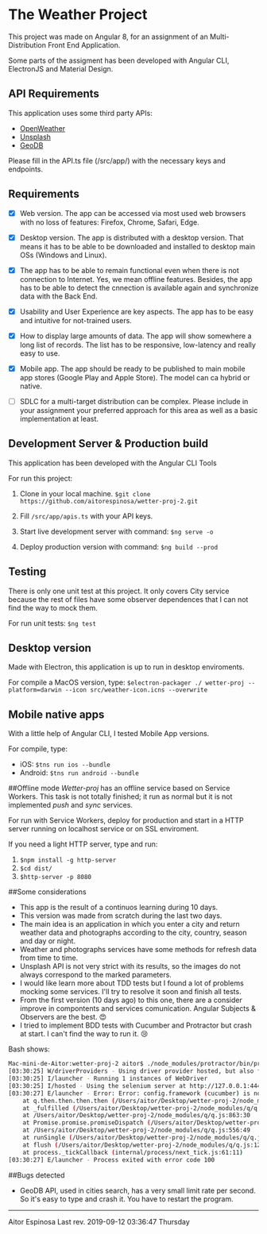 # The Weather Project 


This project was made on Angular 8, for an assignment of an Multi-Distribution Front End Application.

Some parts of the assigment has been developed with Angular CLI, ElectronJS and Material Design.

## API Requirements

This application uses some third party APIs:

* [OpenWeather](https://openweathermap.org/api)
* [Unsplash](https://unsplash.com/documentation)
* [GeoDB](https://rapidapi.com/)

Please fill in the API.ts file (/src/app/) with the necessary keys and endpoints.

## Requirements

- [x] Web version. The app can be accessed via most used web browsers with no loss of features: Firefox, Chrome, Safari, Edge.

- [x]  Desktop version. The app is distributed with a desktop version. That means it has to be able to be downloaded and installed to desktop main OSs (Windows and Linux).

- [x] The app has to be able to remain functional even when there is not connection to Internet. Yes, we mean offline features. Besides, the app has to be able to detect the cnnection is available again and synchronize data with the Back End.

- [x] Usability and User Experience are key aspects. The app has to be easy and intuitive for not-trained users.

- [x] How to display large amounts of data. The app will show somewhere a long list of records. The list has to be responsive, low-latency and really easy to use.

- [x] Mobile app. The app should be ready to be published to main mobile app stores (Google Play and Apple Store). The model can ca hybrid or native.

- [ ] SDLC for a multi-target distribution can be complex. Please include in your assignment your preferred approach for this area as well as a basic implementation at least.


## Development Server & Production build

This application has been developed with the Angular CLI Tools

For run this project:
1. Clone in your local machine.
`$git clone https://github.com/aitorespinosa/wetter-proj-2.git`

2. Fill `/src/app/apis.ts` with your API keys.

3. Start live development server with command:
`$ng serve -o`

4. Deploy production version with command:
`$ng build --prod`

## Testing
There is only one unit test at this project. 
It only covers City service because the rest of files have some observer dependences that I can not find the way to mock them.

For run unit tests:
`$ng test`



## Desktop version
Made with Electron, this application is up to run in desktop enviroments.

For compile a MacOS version, type:
`$electron-packager ./ wetter-proj --platform=darwin --icon src/weather-icon.icns --overwrite`

## Mobile native apps
With a little help of Angular CLI, I tested Mobile App versions.

For compile, type:
- iOS: `$tns run ios --bundle`
- Android: `$tns run android --bundle`

##Offline mode
*Wetter-proj* has an offline service based on Service Workers.
This task is not totally finished; it run as normal but it is not implemented *push* and *sync* services.

For run with Service Workers, deploy for production and start in a HTTP server running on localhost service or on SSL enviroment.

If you need a light HTTP server, type and run:
1. `$npm install -g http-server`
2. `$cd dist/`
3. `$http-server -p 8080`

##Some considerations
- This app is the result of a continuos learning during 10 days.
- This version was made from scratch during the last two days.
- The main idea is an application in which you enter a city and return weather data and photographs according to the city, country, season and day or night.
- Weather and photographs services have some methods for refresh data from time to time.
- Unsplash API is not very strict with its results, so the images do not always correspond to the marked parameters.
- I would like learn more about TDD tests but I found a lot of problems mocking some services. I'll try to resolve it soon and finish all tests.
- From the first version (10 days ago) to this one, there are a consider improve in compontents and services comunication. Angular Subjects & Observers are the best. 😍
- I tried to implement BDD tests with Cucumber and Protractor but crash at start. I can't find the way to run it. 😢

Bash shows:
```bash
Mac-mini-de-Aitor:wetter-proj-2 aitor$ ./node_modules/protractor/bin/protractor protractor.conf.js
[03:30:25] W/driverProviders - Using driver provider hosted, but also found extra driver provider parameter(s): seleniumServerJar
[03:30:25] I/launcher - Running 1 instances of WebDriver
[03:30:25] I/hosted - Using the selenium server at http://127.0.0.1:4444/wd/hub
[03:30:27] E/launcher - Error: Error: config.framework (cucumber) is not a valid framework.
    at q.then.then.then.then (/Users/aitor/Desktop/wetter-proj-2/node_modules/protractor/built/runner.js:381:23)
    at _fulfilled (/Users/aitor/Desktop/wetter-proj-2/node_modules/q/q.js:834:54)
    at /Users/aitor/Desktop/wetter-proj-2/node_modules/q/q.js:863:30
    at Promise.promise.promiseDispatch (/Users/aitor/Desktop/wetter-proj-2/node_modules/q/q.js:796:13)
    at /Users/aitor/Desktop/wetter-proj-2/node_modules/q/q.js:556:49
    at runSingle (/Users/aitor/Desktop/wetter-proj-2/node_modules/q/q.js:137:13)
    at flush (/Users/aitor/Desktop/wetter-proj-2/node_modules/q/q.js:125:13)
    at process._tickCallback (internal/process/next_tick.js:61:11)
[03:30:27] E/launcher - Process exited with error code 100
```

##Bugs detected
- GeoDB API, used in cities search, has a very small limit rate per second. So it's easy to type and crash it. You have to restart the program.


------------
Aitor Espinosa
Last rev. 2019-09-12 03:36:47 Thursday